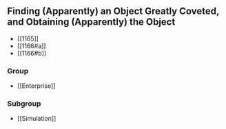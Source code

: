 ## Finding (Apparently) an Object Greatly Coveted, and Obtaining (Apparently) the Object

- [[1165]]
- [[1166#a]]
- [[1166#b]]

### Group
- [[Enterprise]]

### Subgroup
- [[Simulation]]

